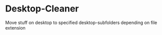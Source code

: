 # Desktop-Cleaner
Move stuff on desktop to specified desktop-subfolders depending on file extension
